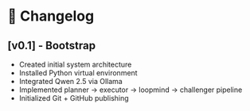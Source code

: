 # 📜 Changelog

## [v0.1] - Bootstrap
- Created initial system architecture
- Installed Python virtual environment
- Integrated Qwen 2.5 via Ollama
- Implemented planner → executor → loopmind → challenger pipeline
- Initialized Git + GitHub publishing